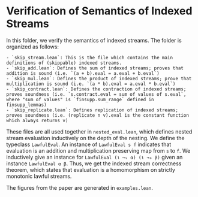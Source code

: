 # Verification of Semantics of Indexed Streams

In this folder, we verify the semantics of indexed streams. The folder is organized as follows:

    - `skip_stream.lean`: This is the file which contains the main definitions of (skippable) indexed streams.
    - `skip_add.lean`: Defines the sum of indexed streams; proves that addition is sound (i.e. `(a + b).eval = a.eval + b.eval`)
    - `skip_mul.lean`: Defines the product of indexed streams; prove that multiplication is sound (i.e. `(a * b).eval = a.eval * b.eval`)
    - `skip_contract.lean`: Defines the contraction of indexed streams; proves soundness (i.e. `s.contract.eval = sum of values of s.eval`, where "sum of values" is `finsupp.sum_range` defined in finsupp_lemmas)
    - `skip_replicate.lean`: Defines replication of indexed streams; proves soundness (i.e. (replicate n v).eval is the constant function which always returns v)

These files are all used together in `nested_eval.lean`, which defines nested stream evaluation inductively on the depth of the nesting. We define the typeclass `LawfulEval`. An instance of `LawfulEval s f` indicates that evaluation is an addition and multiplication preserving map from `s` to `f`. We inductively give an instance for 
`LawfulEval (ι ⟶ₛ α) (ι →₀ β)` given an instance `LawfulEval α β`. Thus, we get the indexed stream correctness theorem, which states that evaluation is a homomorphism on strictly monotonic lawful streams.

The figures from the paper are generated in `examples.lean`.
